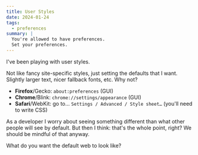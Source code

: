 ```yaml
---
title: User Styles
date: 2024-01-24
tags:
  - preferences
summary: |
  You're allowed to have preferences.
  Set your preferences.
---
```


I've been playing with user styles.

Not like fancy site-specific styles,
just setting the defaults that I want.
Slightly larger text,
nicer fallback fonts, etc. Why not?

- **Firefox**/Gecko:
  `about:preferences` (GUI)
- **Chrome**/Blink:
  `chrome://settings/appearance` (GUI)
- **Safari**/WebKit: go to…
  `Settings / Advanced / Style sheet…`
  (you'll need to write CSS)

As a developer
I worry about seeing
something different
than what other people will see
by default.
But then I think:
that's the whole point, right?
We should be mindful of that anyway.

What do you want the default web to look like?
